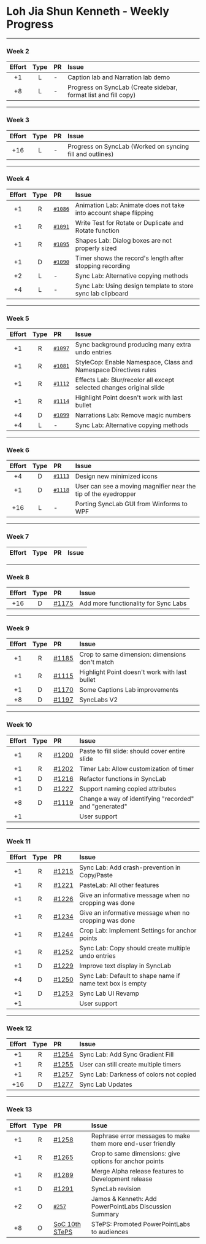 # Loh Jia Shun Kenneth - Weekly Progress

---

### Week 2

Effort| Type | PR | Issue
:----:|:----:|:-----------|:------
+1 | L | - | Caption lab and Narration lab demo
+8 | L | - | Progress on SyncLab (Create sidebar, format list and fill copy)

---
### Week 3

Effort| Type | PR | Issue
:----:|:----:|:-----------|:------
+16 | L | - | Progress on SyncLab (Worked on syncing fill and outlines)

---
### Week 4

Effort| Type | PR | Issue
:----:|:----:|:-----------|:------
+1 | R | [`#1086`](https://github.com/PowerPointLabs/PowerPointLabs/pull/1086) | Animation Lab: Animate does not take into account shape flipping
+1 | R | [`#1091`](https://github.com/PowerPointLabs/PowerPointLabs/pull/1091) | Write Test for Rotate or Duplicate and Rotate function 
+1 | R | [`#1095`](https://github.com/PowerPointLabs/PowerPointLabs/pull/1095) | Shapes Lab: Dialog boxes are not properly sized
+1 | D | [`#1090`](https://github.com/PowerPointLabs/PowerPointLabs/pull/1090) | Timer shows the record's length after stopping recording 
+2 | L | - | Sync Lab: Alternative copying methods
+4 | L | - | Sync Lab: Using design template to store sync lab clipboard

---
### Week 5

Effort| Type | PR | Issue
:----:|:----:|:-----------|:------
+1 | R | [`#1097`](https://github.com/PowerPointLabs/PowerPointLabs/pull/1097) | Sync background producing many extra undo entries
+1 | R | [`#1081`](https://github.com/PowerPointLabs/PowerPointLabs/pull/1081) | StyleCop: Enable Namespace, Class and Namespace Directives rules
+1 | R | [`#1112`](https://github.com/PowerPointLabs/PowerPointLabs/pull/1112) | Effects Lab: Blur/recolor all except selected changes original slide
+1 | R | [`#1114`](https://github.com/PowerPointLabs/PowerPointLabs/pull/1114) | Highlight Point doesn't work with last bullet
+4 | D | [`#1099`](https://github.com/PowerPointLabs/PowerPointLabs/pull/1099) | Narrations Lab: Remove magic numbers
+4 | L | - | Sync Lab: Alternative copying methods

---
### Week 6

Effort| Type | PR | Issue
:----:|:----:|:-----------|:------
+4 | D | [`#1113`](https://github.com/PowerPointLabs/PowerPointLabs/pull/1113) | Design new minimized icons
+1 | D | [`#1118`](https://github.com/PowerPointLabs/PowerPointLabs/pull/1118) | User can see a moving magnifier near the tip of the eyedropper
+16 | L | - | Porting SyncLab GUI from Winforms to WPF

---
### Week 7

Effort| Type | PR | Issue
:----:|:----:|:-----------|:------

---
### Week 8

Effort| Type | PR | Issue
:----:|:----:|:-----------|:------
+16 | D | [#1175](https://github.com/PowerPointLabs/PowerPointLabs/pull/1175) |  Add more functionality for Sync Labs

---
### Week 9

Effort| Type | PR | Issue
:----:|:----:|:-----------|:------
+1 | R | [#1185](https://github.com/PowerPointLabs/PowerPointLabs/pull/1185) |  Crop to same dimension: dimensions don't match
+1 | R | [#1115](https://github.com/PowerPointLabs/PowerPointLabs/pull/1115) |  Highlight Point doesn't work with last bullet
+1 | D | [#1170](https://github.com/PowerPointLabs/PowerPointLabs/pull/1170) |  Some Captions Lab improvements
+8 | D | [#1197](https://github.com/PowerPointLabs/PowerPointLabs/pull/1197) |  SyncLabs V2

---
### Week 10

Effort| Type | PR | Issue
:----:|:----:|:-----------|:------
+1 | R | [#1200](https://github.com/PowerPointLabs/PowerPointLabs/pull/1200) |  Paste to fill slide: should cover entire slide
+1 | R | [#1202](https://github.com/PowerPointLabs/PowerPointLabs/pull/1202) |  Timer Lab: Allow customization of timer
+1 | D | [#1216](https://github.com/PowerPointLabs/PowerPointLabs/pull/1216) |  Refactor functions in SyncLab
+1 | D | [#1227](https://github.com/PowerPointLabs/PowerPointLabs/pull/1227) |  Support naming copied attributes
+8 | D | [#1119](https://github.com/PowerPointLabs/PowerPointLabs/pull/1119) |  Change a way of identifying "recorded" and "generated"
+1 | | | User support

---
### Week 11

Effort| Type | PR | Issue
:----:|:----:|:-----------|:------
+1 | R | [#1215](https://github.com/PowerPointLabs/PowerPointLabs/pull/1215) |  Sync Lab: Add crash-prevention in Copy/Paste
+1 | R | [#1221](https://github.com/PowerPointLabs/PowerPointLabs/pull/1221) |  PasteLab: All other features
+1 | R | [#1226](https://github.com/PowerPointLabs/PowerPointLabs/pull/1226) |  Give an informative message when no cropping was done 
+1 | R | [#1234](https://github.com/PowerPointLabs/PowerPointLabs/pull/1234) |  Give an informative message when no cropping was done 
+1 | R | [#1244](https://github.com/PowerPointLabs/PowerPointLabs/pull/1244) |  Crop Lab: Implement Settings for anchor points
+1 | R | [#1252](https://github.com/PowerPointLabs/PowerPointLabs/pull/1252) |  Sync Lab: Copy should create multiple undo entries
+1 | D | [#1229](https://github.com/PowerPointLabs/PowerPointLabs/pull/1229) |  Improve text display in SyncLab
+4 | D | [#1250](https://github.com/PowerPointLabs/PowerPointLabs/pull/1250) |  Sync Lab: Default to shape name if name text box is empty 
+1 | D | [#1253](https://github.com/PowerPointLabs/PowerPointLabs/pull/1253) |  Sync Lab UI Revamp
+1 | | | User support

---
### Week 12

Effort| Type | PR | Issue
:----:|:----:|:-----------|:------
+1 | R | [#1254](https://github.com/PowerPointLabs/PowerPointLabs/pull/1254) | Sync Lab: Add Sync Gradient Fill
+1 | R | [#1255](https://github.com/PowerPointLabs/PowerPointLabs/pull/1255) | User can still create multiple timers
+1 | R | [#1257](https://github.com/PowerPointLabs/PowerPointLabs/pull/1257) | Sync Lab: Darkness of colors not copied
+16 | D | [#1277](https://github.com/PowerPointLabs/PowerPointLabs/pull/1277) | Sync Lab Updates

---
### Week 13

Effort| Type | PR | Issue
:----:|:----:|:-----------|:------
+1 | R | [#1258](https://github.com/PowerPointLabs/PowerPointLabs/pull/1258) | Rephrase error messages to make them more end-user friendly
+1 | R | [#1265](https://github.com/PowerPointLabs/PowerPointLabs/pull/1265) | Crop to same dimensions: give options for anchor points 
+1 | R | [#1289](https://github.com/PowerPointLabs/PowerPointLabs/pull/1289) | Merge Alpha release features to Development release
+1 | D | [#1291](https://github.com/PowerPointLabs/PowerPointLabs/pull/1291) | SyncLab revision
+2 | O | [`#257`](https://github.com/nus-oss/cs3281-website/pull/257) | Jamos & Kenneth: Add PowerPointLabs Discussion Summary
+8 | O | [SoC 10th STePS](http://isteps.comp.nus.edu.sg/event/10th-steps) | STePS: Promoted PowerPointLabs to audiences
